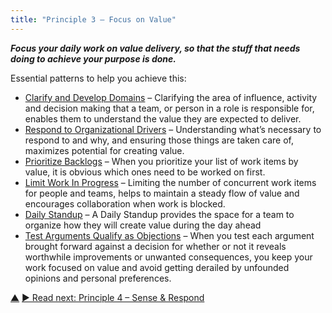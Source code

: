 ```yaml
---
title: "Principle 3 – Focus on Value"
---
```




**_Focus your daily work on value delivery, so that the stuff that needs doing to achieve your purpose is done._**

Essential patterns to help you achieve this:

-   [Clarify and Develop Domains](clarify-and-develop-domains.html) – Clarifying the area of influence, activity and decision making that a team, or person in a role is responsible for, enables them to understand the value they are expected to deliver.
-   [Respond to Organizational Drivers](respond-to-organizational-drivers.html) – Understanding what’s necessary to respond to and why, and ensuring those things are taken care of, maximizes potential for creating value.
-   [Prioritize Backlogs](prioritize-backlogs.html) –  When you prioritize your list of work items by value, it is obvious which ones need to be worked on first. 
-   [Limit Work In Progress](limit-work-in-progress.html) –  Limiting the number of concurrent work items for people and teams, helps to maintain a steady flow of value and encourages collaboration when work is blocked.
-   [Daily Standup](daily-standup.html) – A Daily Standup provides the space for a team to organize how they will create value during the day ahead
-   [Test Arguments Qualify as Objections](test-arguments-qualify-as-objections.html) – When you test each argument brought forward against a decision for whether or not it reveals worthwhile improvements or unwanted  consequences, you keep your work focused on value and avoid getting derailed by unfounded opinions and personal preferences.


<div class="bottom-nav">
<a href="navigation.html" title="Up: Three Principles for Navigation">▲</a> <a href="sense-respond.html" title="Read next: Principle 4 – Sense &amp; Respond">▶ Read next: Principle 4 – Sense &amp; Respond</a>
</div>


<script type="text/javascript">
Mousetrap.bind('g n', function() {
    window.location.href = 'sense-respond.html';
    return false;
});
</script>


